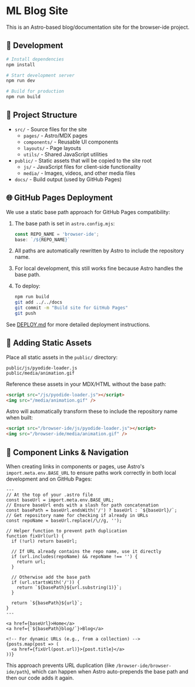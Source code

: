# ML Blog Site

This is an Astro-based blog/documentation site for the browser-ide project.

## 🚀 Development

```bash
# Install dependencies
npm install

# Start development server
npm run dev

# Build for production
npm run build
```

## 📁 Project Structure

- `src/` - Source files for the site
  - `pages/` - Astro/MDX pages
  - `components/` - Reusable UI components
  - `layouts/` - Page layouts
  - `utils/` - Shared JavaScript utilities
- `public/` - Static assets that will be copied to the site root
  - `js/` - JavaScript files for client-side functionality
  - `media/` - Images, videos, and other media files
- `docs/` - Build output (used by GitHub Pages)

## 🌐 GitHub Pages Deployment

We use a static base path approach for GitHub Pages compatibility:

1. The base path is set in `astro.config.mjs`:
   ```js
   const REPO_NAME = 'browser-ide';
   base: `/${REPO_NAME}`
   ```

2. All paths are automatically rewritten by Astro to include the repository name.

3. For local development, this still works fine because Astro handles the base path.

4. To deploy:
   ```bash
   npm run build
   git add ../../docs
   git commit -m "Build site for GitHub Pages"
   git push
   ```

See [DEPLOY.md](./DEPLOY.md) for more detailed deployment instructions.

## 🧩 Adding Static Assets

Place all static assets in the `public/` directory:

```
public/js/pyodide-loader.js
public/media/animation.gif
```

Reference these assets in your MDX/HTML without the base path:

```html
<script src="/js/pyodide-loader.js"></script>
<img src="/media/animation.gif" />
```

Astro will automatically transform these to include the repository name when built:

```html
<script src="/browser-ide/js/pyodide-loader.js"></script>
<img src="/browser-ide/media/animation.gif" />
```

## 🔗 Component Links & Navigation

When creating links in components or pages, use Astro's `import.meta.env.BASE_URL` to ensure paths work correctly in both local development and on GitHub Pages:

```astro
---
// At the top of your .astro file
const baseUrl = import.meta.env.BASE_URL;
// Ensure baseUrl ends with a slash for path concatenation
const basePath = baseUrl.endsWith('/') ? baseUrl : `${baseUrl}/`;
// Get repository name for checking if already in URLs
const repoName = baseUrl.replace(/\//g, '');

// Helper function to prevent path duplication
function fixUrl(url) {
  if (!url) return baseUrl;
  
  // If URL already contains the repo name, use it directly
  if (url.includes(repoName) && repoName !== '') {
    return url;
  }
  
  // Otherwise add the base path
  if (url.startsWith('/')) {
    return `${basePath}${url.substring(1)}`;
  }
  
  return `${basePath}${url}`;
}
---

<a href={baseUrl}>Home</a>
<a href={`${basePath}blog/`}>Blog</a>

<!-- For dynamic URLs (e.g., from a collection) -->
{posts.map(post => (
  <a href={fixUrl(post.url)}>{post.title}</a>
))}
```

This approach prevents URL duplication (like `/browser-ide/browser-ide/path`), which can happen when Astro auto-prepends the base path and then our code adds it again. 